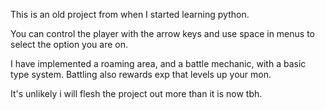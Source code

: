 This is an old project from when I started learning python. 

You can control the player with the arrow keys and use space in menus to select the option you are on.

I have implemented a roaming area, and a battle mechanic, with a basic type system. Battling also rewards exp that levels up your mon.

It's unlikely i will flesh the project out more than it is now tbh.

